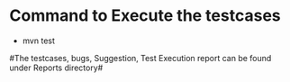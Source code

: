 # Command to Execute the testcases #
 * mvn test

#The testcases, bugs, Suggestion, Test Execution report can be found under Reports directory#
